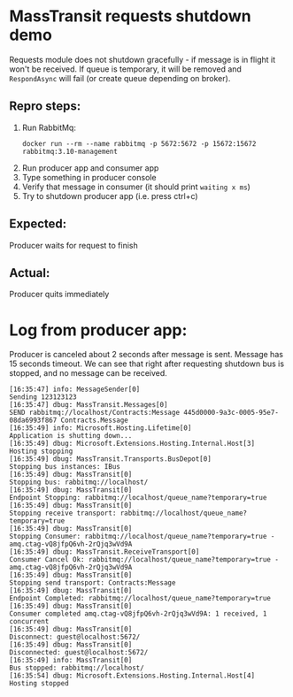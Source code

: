 # MassTransit requests shutdown demo

Requests module does not shutdown gracefully - if message is in flight it won't be received. If queue is temporary, it will be removed and `RespondAsync` will fail (or create queue depending on broker).

## Repro steps:

1. Run RabbitMq:
    ```
    docker run --rm --name rabbitmq -p 5672:5672 -p 15672:15672 rabbitmq:3.10-management
    ```
2. Run producer app and consumer app
3. Type something in producer console
4. Verify that message in consumer (it should print `waiting x ms`)
5. Try to shutdown producer app (i.e. press ctrl+c)

## Expected:

Producer waits for request to finish

## Actual:

Producer quits immediately

# Log from producer app:

Producer is canceled about 2 seconds after message is sent. Message has 15 seconds timeout. We can see that right after requesting shutdown bus is stopped, and no message can be received.

```text
[16:35:47] info: MessageSender[0]
Sending 123123123
[16:35:47] dbug: MassTransit.Messages[0]
SEND rabbitmq://localhost/Contracts:Message 445d0000-9a3c-0005-95e7-08da6993f867 Contracts.Message
[16:35:49] info: Microsoft.Hosting.Lifetime[0]
Application is shutting down...
[16:35:49] dbug: Microsoft.Extensions.Hosting.Internal.Host[3]
Hosting stopping
[16:35:49] dbug: MassTransit.Transports.BusDepot[0]
Stopping bus instances: IBus
[16:35:49] dbug: MassTransit[0]
Stopping bus: rabbitmq://localhost/
[16:35:49] dbug: MassTransit[0]
Endpoint Stopping: rabbitmq://localhost/queue_name?temporary=true
[16:35:49] dbug: MassTransit[0]
Stopping receive transport: rabbitmq://localhost/queue_name?temporary=true
[16:35:49] dbug: MassTransit[0]
Stopping Consumer: rabbitmq://localhost/queue_name?temporary=true - amq.ctag-vQ8jfpQ6vh-2rQjq3wVd9A
[16:35:49] dbug: MassTransit.ReceiveTransport[0]
Consumer Cancel Ok: rabbitmq://localhost/queue_name?temporary=true - amq.ctag-vQ8jfpQ6vh-2rQjq3wVd9A
[16:35:49] dbug: MassTransit[0]
Stopping send transport: Contracts:Message
[16:35:49] dbug: MassTransit[0]
Endpoint Completed: rabbitmq://localhost/queue_name?temporary=true
[16:35:49] dbug: MassTransit[0]
Consumer completed amq.ctag-vQ8jfpQ6vh-2rQjq3wVd9A: 1 received, 1 concurrent
[16:35:49] dbug: MassTransit[0]
Disconnect: guest@localhost:5672/
[16:35:49] dbug: MassTransit[0]
Disconnected: guest@localhost:5672/
[16:35:49] info: MassTransit[0]
Bus stopped: rabbitmq://localhost/
[16:35:54] dbug: Microsoft.Extensions.Hosting.Internal.Host[4]
Hosting stopped

```